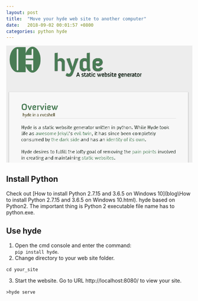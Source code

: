 ```yaml
---
layout: post
title:  "Move your hyde web site to another computer"
date:   2018-09-02 00:01:57 +0800
categories: python hyde
---
```

![hyde-site](/assets/hyde-site.png)

## Install Python
Check out [How to install Python 2.7.15 and 3.6.5 on Windows 10](blog\How to install Python 2.7.15 and 3.6.5 on Windows 10.html). hyde based on Python2. The important thing is Python 2 executable file name has to python.exe.

## Use hyde
1. Open the cmd console and enter the command:  
```pip install hyde```.
2. Change directory to your web site folder.
```
cd your_site
```
3. Start the website. Go to URL http://localhost:8080/ to view your site.
```
>hyde serve
```
